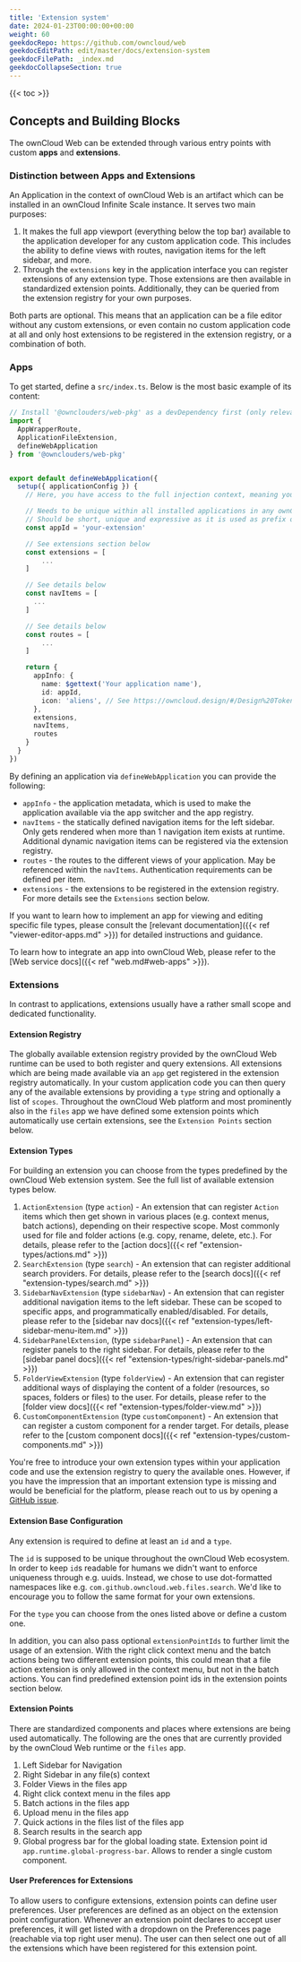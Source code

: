 ```yaml
---
title: 'Extension system'
date: 2024-01-23T00:00:00+00:00
weight: 60
geekdocRepo: https://github.com/owncloud/web
geekdocEditPath: edit/master/docs/extension-system
geekdocFilePath: _index.md
geekdocCollapseSection: true
---
```


{{< toc >}}

## Concepts and Building Blocks

The ownCloud Web can be extended through various entry points with custom **apps** and **extensions**.

### Distinction between Apps and Extensions

An Application in the context of ownCloud Web is an artifact which can be installed in an ownCloud Infinite Scale instance.
It serves two main purposes:
1. It makes the full app viewport (everything below the top bar) available to the application developer for any custom
   application code. This includes the ability to define views with routes, navigation items for the left sidebar, and more.
2. Through the `extensions` key in the application interface you can register extensions of any extension type. Those extensions 
   are then available in standardized extension points. Additionally, they can be queried from the extension registry for 
   your own purposes.

Both parts are optional. This means that an application can be a file editor without any custom extensions, or even contain
no custom application code at all and only host extensions to be registered in the extension registry, or a combination of both.

### Apps

To get started, define a `src/index.ts`. Below is the most basic example of its content:

```typescript
// Install '@ownclouders/web-pkg' as a devDependency first (only relevant for types and autocompletion, dependency is already provided by ownCloud Web at runtime). 
import {
  AppWrapperRoute,
  ApplicationFileExtension,
  defineWebApplication
} from '@ownclouders/web-pkg'


export default defineWebApplication({
  setup({ applicationConfig }) {
    // Here, you have access to the full injection context, meaning you can use all composables that we provide via web-pkg

    // Needs to be unique within all installed applications in any ownCloud web instance
    // Should be short, unique and expressive as it is used as prefix on all routes within your application
    const appId = 'your-extension' 

    // See extensions section below
    const extensions = [
        ...
    ]

    // See details below
    const navItems = [
      ...
    ]

    // See details below
    const routes = [
        ...
    ]

    return {
      appInfo: {
        name: $gettext('Your application name'),
        id: appId,
        icon: 'aliens', // See https://owncloud.design/#/Design%20Tokens/IconList for available options
      },
      extensions,
      navItems,
      routes
    }
  }
})
```

By defining an application via `defineWebApplication` you can provide the following:
- `appInfo` - the application metadata, which is used to make the application available via the app switcher and the app registry.
- `navItems` - the statically defined navigation items for the left sidebar. Only gets rendered when more than 1 navigation item exists at runtime. 
Additional dynamic navigation items can be registered via the extension registry.
- `routes` - the routes to the different views of your application. May be referenced within the `navItems`. Authentication requirements can be defined per item.
- `extensions` - the extensions to be registered in the extension registry. For more details see the `Extensions` section below.

If you want to learn how to implement an app for viewing and editing specific file types, please consult the [relevant documentation]({{< ref "viewer-editor-apps.md" >}}) for detailed instructions and guidance.

To learn how to integrate an app into ownCloud Web, please refer to the [Web service docs]({{< ref "web.md#web-apps" >}}).

### Extensions

In contrast to applications, extensions usually have a rather small scope and dedicated functionality.

#### Extension Registry

The globally available extension registry provided by the ownCloud Web runtime can be used to both register and query extensions. All extensions
which are being made available via an `app` get registered in the extension registry automatically. In your custom application code you can
then query any of the available extensions by providing a `type` string and optionally a list of `scopes`. Throughout the ownCloud Web platform
and most prominently also in the `files` app we have defined some extension points which automatically use certain extensions, see the 
`Extension Points` section below.

#### Extension Types

For building an extension you can choose from the types predefined by the ownCloud Web extension system. See the full list of available extension types below.

1. `ActionExtension` (type `action`) - An extension that can register `Action` items which then get shown in various places (e.g. context menus, batch actions), depending on their 
respective scope. Most commonly used for file and folder actions (e.g. copy, rename, delete, etc.). For details, please refer to the [action docs]({{< ref "extension-types/actions.md" >}})
2. `SearchExtension` (type `search`) - An extension that can register additional search providers. For details, please refer to the [search docs]({{< ref "extension-types/search.md" >}})
3. `SidebarNavExtension` (type `sidebarNav`) - An extension that can register additional navigation items to the left sidebar. These can be scoped to specific apps, and programmatically enabled/disabled.
For details, please refer to the [sidebar nav docs]({{< ref "extension-types/left-sidebar-menu-item.md" >}})
4. `SidebarPanelExtension`, (type `sidebarPanel`) - An extension that can register panels to the right sidebar. For details, please refer to the [sidebar panel docs]({{< ref "extension-types/right-sidebar-panels.md" >}})
5. `FolderViewExtension` (type `folderView`) - An extension that can register additional ways of displaying the content of a folder (resources, so spaces, folders or files) to the user.
For details, please refer to the [folder view docs]({{< ref "extension-types/folder-view.md" >}})
6. `CustomComponentExtension` (type `customComponent`) - An extension that can register a custom component for a render target. For details, please refer to the
[custom component docs]({{< ref "extension-types/custom-components.md" >}})

You're free to introduce your own extension types within your application code and use the extension registry to query the available ones. However, if you have the impression
that an important extension type is missing and would be beneficial for the platform, please reach out to us by opening a [GitHub issue](https://github.com/owncloud/web/issues/new/choose).

#### Extension Base Configuration

Any extension is required to define at least an `id` and a `type`.

The `id` is supposed to be unique throughout the ownCloud Web ecosystem. In order to keep `id`s readable for humans we didn't want to enforce uniqueness through e.g. uuids. 
Instead, we chose to use dot-formatted namespaces like e.g. `com.github.owncloud.web.files.search`. We'd like to encourage you to follow the same format for your own extensions.

For the `type` you can choose from the ones listed above or define a custom one.

In addition, you can also pass optional `extensionPointIds` to further limit the usage of an extension. With the right click context menu and the batch actions being
two different extension points, this could mean that a file action extension is only allowed in the context menu, but not in the batch actions.
You can find predefined extension point ids in the extension points section below.

#### Extension Points

There are standardized components and places where extensions are being used automatically. The following are the ones that are currently provided
by the ownCloud Web runtime or the `files` app.

1. Left Sidebar for Navigation
2. Right Sidebar in any file(s) context 
3. Folder Views in the files app 
4. Right click context menu in the files app 
5. Batch actions in the files app
6. Upload menu in the files app 
7. Quick actions in the files list of the files app
8. Search results in the search app
9. Global progress bar for the global loading state. Extension point id `app.runtime.global-progress-bar`. Allows to render a single custom component.

#### User Preferences for Extensions

To allow users to configure extensions, extension points can define user preferences. User preferences are defined as an object on the extension point configuration.
Whenever an extension point declares to accept user preferences, it will get listed with a dropdown on the Preferences page (reachable via top right user menu).
The user can then select one out of all the extensions which have been registered for this extension point. 
